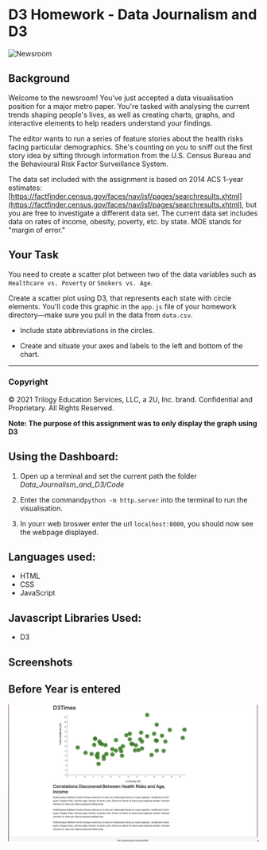 # D3 Homework - Data Journalism and D3

![Newsroom](https://media.giphy.com/media/v2xIous7mnEYg/giphy.gif)

## Background

Welcome to the newsroom! You've just accepted a data visualisation position for a major metro paper. You're tasked with analysing the current trends shaping people's lives, as well as creating charts, graphs, and interactive elements to help readers understand your findings.

The editor wants to run a series of feature stories about the health risks facing particular demographics. She's counting on you to sniff out the first story idea by sifting through information from the U.S. Census Bureau and the Behavioural Risk Factor Surveillance System.

The data set included with the assignment is based on 2014 ACS 1-year estimates: [https://factfinder.census.gov/faces/nav/jsf/pages/searchresults.xhtml](https://factfinder.census.gov/faces/nav/jsf/pages/searchresults.xhtml), but you are free to investigate a different data set. The current data set includes data on rates of income, obesity, poverty, etc. by state. MOE stands for "margin of error."


## Your Task

You need to create a scatter plot between two of the data variables such as `Healthcare vs. Poverty` or `Smokers vs. Age`.

Create a scatter plot using D3, that represents each state with circle elements. You'll code this graphic in the `app.js` file of your homework directory—make sure you pull in the data from `data.csv`.

* Include state abbreviations in the circles.

* Create and situate your axes and labels to the left and bottom of the chart.
- - -
### Copyright

© 2021 Trilogy Education Services, LLC, a 2U, Inc. brand. Confidential and Proprietary. All Rights Reserved.

**Note: The purpose of this assignment was to only display the graph using D3**
## **Using the Dashboard**:
1. Open up a terminal and set the current path the folder *Data_Journalism_and_D3/Code*
   
2. Enter the command`python -m http.server` into the terminal to run the visualisation. 
   
3. In yourr web broswer enter the url `localhost:8000`, you should now see the webpage displayed.

## **Languages used**:
- HTML
- CSS
- JavaScript

## **Javascript Libraries Used**:
- D3

## **Screenshots**
## **Before Year is entered**
![Screenshot of Web Page](/Images/Webpage.png)